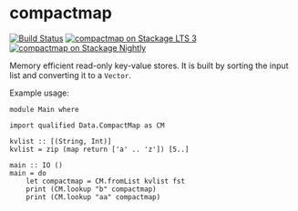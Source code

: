 # compactmap

[![Build Status](https://travis-ci.org/bartavelle/compactmap.svg?branch=master)](https://travis-ci.org/bartavelle/compactmap)
[![compactmap on Stackage LTS 3](http://stackage.org/package/compactmap/badge/lts-3)](http://stackage.org/lts-3/package/compactmap)
[![compactmap on Stackage Nightly](http://stackage.org/package/compactmap/badge/nightly)](http://stackage.org/nightly/package/compactmap)

Memory efficient read-only key-value stores. It is built by sorting the input list and converting it to a `Vector`.

Example usage:

```
module Main where

import qualified Data.CompactMap as CM

kvlist :: [(String, Int)]
kvlist = zip (map return ['a' .. 'z']) [5..]

main :: IO ()
main = do
    let compactmap = CM.fromList kvlist fst
    print (CM.lookup "b" compactmap)
    print (CM.lookup "aa" compactmap)
```
